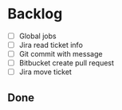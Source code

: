 Backlog
=======

* [ ] Global jobs
* [ ] Jira read ticket info
* [ ] Git commit with message
* [ ] Bitbucket create pull request
* [ ] Jira move ticket

Done
----
